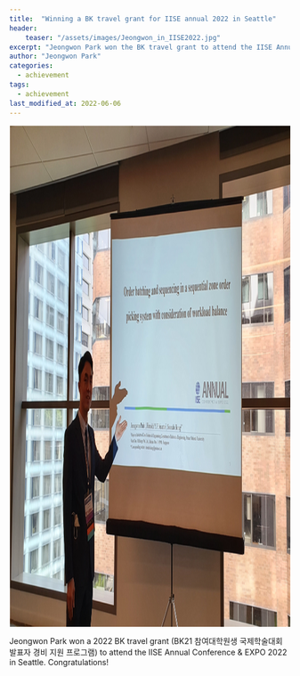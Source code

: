 ```yaml
---
title:  "Winning a BK travel grant for IISE annual 2022 in Seattle"
header:
    teaser: "/assets/images/Jeongwon_in_IISE2022.jpg"
excerpt: "Jeongwon Park won the BK travel grant to attend the IISE Annual Conference & EXPO 2022."
author: "Jeongwon Park"
categories:
  - achievement
tags:
  - achievement
last_modified_at: 2022-06-06
---
```

<img align="center" width="900" height="900" style="border: 1px solid white" src="/assets/images/Jeongwon_in_IISE2022.jpg"> 

Jeongwon Park won a 2022 BK travel grant (BK21 참여대학원생 국제학술대회 발표자 경비 지원 프로그램) to attend the IISE Annual Conference & EXPO 2022 in Seattle. Congratulations!


